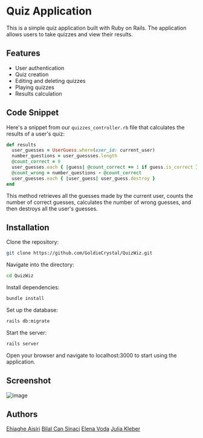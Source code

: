 # Quiz Application

This is a simple quiz application built with Ruby on Rails. The application allows users to take quizzes and view their results.

## Features

- User authentication
- Quiz creation
- Editing and deleting quizzes
- Playing quizzes
- Results calculation

## Code Snippet

Here's a snippet from our `quizzes_controller.rb` file that calculates the results of a user's quiz:

```ruby
def results
  user_guesses = UserGuess.where(user_id: current_user)
  number_questions = user_guessses.length
  @count_correct = 0
  user_guesses.each { |guess| @count_correct += 1 if guess.is_correct }
  @count_wrong = number_questions - @count_correct
  user_guesses.each { |user_guess| user_guess.destroy }
end
```
This method retrieves all the guesses made by the current user, counts the number of correct guesses, calculates the number of wrong guesses, and then destroys all the user's guesses.

## Installation

Clone the repository:

  ```bash
  git clone https://github.com/GoldieCrystal/QuizWiz.git
  ```

Navigate into the directory:

  ```bash
  cd QuizWiz
  ```

Install dependencies:

  ```bash
  bundle install
  ```

Set up the database:
  ```bash
  rails db:migrate
  ```

Start the server:

  ```bash
  rails server
  ```

Open your browser and navigate to localhost:3000 to start using the application.

## Screenshot

![image](https://github.com/GoldieCrystal/QuizWiz/assets/142741980/ad0a408e-c171-4cf1-97ee-b0c88e257722)

## Authors

[Ehiaghe Aisiri](https://github.com/aghe-eng)
[Bilal Can Sinaci](https://github.com/canosin46)
[Elena Voda](https://github.com/ElenaVoda)
[Julia Kleber](https://github.com/GoldieCrystal)

